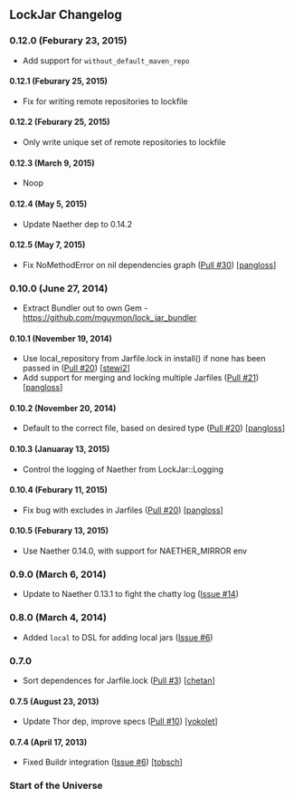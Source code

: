 ## LockJar Changelog

### 0.12.0 (Feburary 23, 2015)

* Add support for `without_default_maven_repo`

#### 0.12.1 (Feburary 25, 2015)

* Fix for writing remote repositories to lockfile

#### 0.12.2 (Feburary 25, 2015)

* Only write unique set of remote repositories to lockfile

#### 0.12.3 (March 9, 2015)

* Noop

#### 0.12.4 (May 5, 2015)

* Update Naether dep to 0.14.2

#### 0.12.5 (May 7, 2015)

*	Fix NoMethodError on nil dependencies graph (<a href="https://github.com/mguymon/lock_jar/pull/30">Pull #30</a>) [<a href="https://github.com/pangloss">pangloss</a>]

### 0.10.0 (June 27, 2014)

* Extract Bundler out to own Gem - https://github.com/mguymon/lock_jar_bundler

#### 0.10.1 (November 19, 2014)

* Use local_repository from Jarfile.lock in install() if none has been passed in (<a href="https://github.com/mguymon/lock_jar/pull/20">Pull #20</a>) [<a href="https://github.com/stewi2">stewi2</a>]
* Add support for merging and locking multiple Jarfiles (<a href="https://github.com/mguymon/lock_jar/pull/21">Pull #21</a>) [<a href="https://github.com/pangloss">pangloss</a>]

#### 0.10.2 (November 20, 2014)

* Default to the correct file, based on desired type (<a href="https://github.com/mguymon/lock_jar/pull/22">Pull #20</a>) [<a href="https://github.com/pangloss">pangloss</a>]

#### 0.10.3 (Januaray 13, 2015)

* Control the logging of Naether from LockJar::Logging

#### 0.10.4 (Feburary 11, 2015)

* Fix bug with excludes in Jarfiles (<a href="https://github.com/mguymon/lock_jar/pull/25">Pull #20</a>) [<a href="https://github.com/pangloss">pangloss</a>]

#### 0.10.5 (Feburary 13, 2015)

* Use Naether 0.14.0, with support for NAETHER_MIRROR env

### 0.9.0 (March 6, 2014)

* Update to Naether 0.13.1 to fight the chatty log (<a href="https://github.com/mguymon/lock_jar/issues/14">Issue #14</a>)

### 0.8.0 (March 4, 2014)

* Added `local` to DSL for adding local jars (<a href="https://github.com/mguymon/lock_jar/issues/6">Issue #6</a>)

### 0.7.0

* Sort dependences for Jarfile.lock (<a href="https://github.com/mguymon/lock_jar/pull/3">Pull #3</a>) [<a href="https://github.com/chetan">chetan</a>]

#### 0.7.5 (August 23, 2013)

* Update Thor dep, improve specs (<a href="https://github.com/mguymon/lock_jar/pull/10">Pull #10</a>) [<a href="https://github.com/yokolet">yokolet</a>]

#### 0.7.4 (April 17, 2013)

* Fixed Buildr integration (<a href="https://github.com/mguymon/lock_jar/issues/6">Issue #6</a>) [<a href="https://github.com/tobsch">tobsch</a>]

### Start of the Universe
